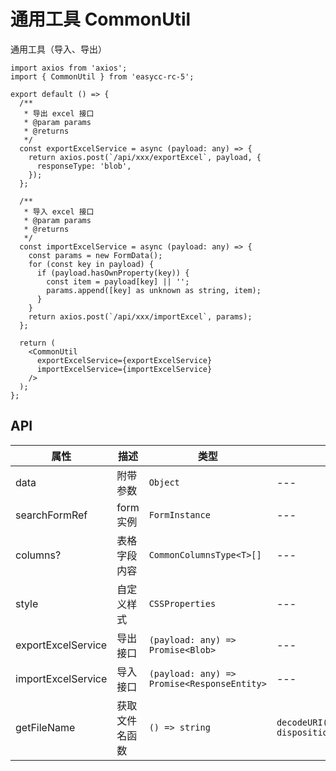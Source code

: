 # 通用工具 CommonUtil

通用工具（导入、导出）

```tsx
import axios from 'axios';
import { CommonUtil } from 'easycc-rc-5';

export default () => {
  /**
   * 导出 excel 接口
   * @param params
   * @returns
   */
  const exportExcelService = async (payload: any) => {
    return axios.post(`/api/xxx/exportExcel`, payload, {
      responseType: 'blob',
    });
  };

  /**
   * 导入 excel 接口
   * @param params
   * @returns
   */
  const importExcelService = async (payload: any) => {
    const params = new FormData();
    for (const key in payload) {
      if (payload.hasOwnProperty(key)) {
        const item = payload[key] || '';
        params.append([key] as unknown as string, item);
      }
    }
    return axios.post(`/api/xxx/importExcel`, params);
  };

  return (
    <CommonUtil
      exportExcelService={exportExcelService}
      importExcelService={importExcelService}
    />
  );
};
```

## API

| 属性               | 描述           | 类型                                        | 默认值                                         |
| ------------------ | -------------- | ------------------------------------------- | ---------------------------------------------- |
| data               | 附带参数       | `Object`                                    | ---                                            |
| searchFormRef      | form 实例      | `FormInstance`                              | ---                                            |
| columns?           | 表格字段内容   | `CommonColumnsType<T>[]`                    | ---                                            |
| style              | 自定义样式     | `CSSProperties`                             | ---                                            |
| exportExcelService | 导出接口       | `(payload: any) => Promise<Blob>`           | ---                                            |
| importExcelService | 导入接口       | `(payload: any) => Promise<ResponseEntity>` | ---                                            |
| getFileName        | 获取文件名函数 | `() => string`                              | `decodeURI(res.headers['content-disposition']` |
